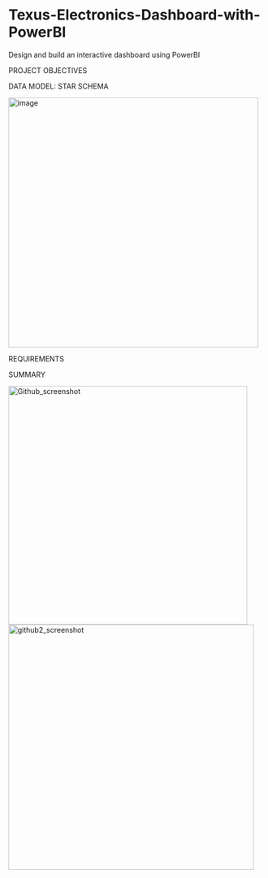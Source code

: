 # Texus-Electronics-Dashboard-with-PowerBI
Design and build an interactive dashboard using PowerBI

PROJECT OBJECTIVES


DATA MODEL: STAR SCHEMA


<img width="492" alt="image" src="https://github.com/Adebisiokegbemi/Texus-Electronics-Dashboard-with-PowerBI/assets/91023196/53ca7015-ca93-4c26-a57f-b7429f6ec657">



REQUIREMENTS




SUMMARY

<img width="470" alt="Github_screenshot" src="https://github.com/Adebisiokegbemi/Texus-Electronics-Dashboard-with-PowerBI/assets/91023196/00f9c38f-8005-4add-8eed-12db22febb08">


<img width="483" alt="github2_screenshot" src="https://github.com/Adebisiokegbemi/Texus-Electronics-Dashboard-with-PowerBI/assets/91023196/59927755-718c-451f-be5a-26df88ec9056">
